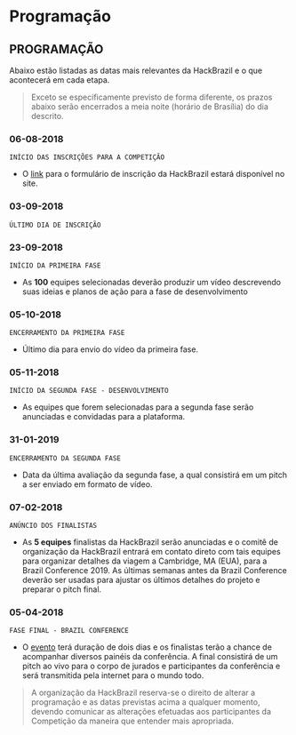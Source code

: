 # Programação

## PROGRAMAÇÃO

Abaixo estão listadas as datas mais relevantes da HackBrazil e o que acontecerá em cada etapa. 

> Exceto se especificamente previsto de forma diferente, os prazos abaixo serão encerrados a meia noite \(horário de Brasília\) do dia descrito.

### 06-08-2018

`INÍCIO DAS INSCRIÇÕES PARA A COMPETIÇÃO`

* O [link](https://pt.surveymonkey.com/r/G33S97H) para o formulário de inscrição da HackBrazil estará disponível no site.

### 03-09-2018

`ÚLTIMO DIA DE INSCRIÇÃO`

### 23-09-2018

`INÍCIO DA PRIMEIRA FASE`

* As **100** equipes selecionadas deverão produzir um vídeo descrevendo suas ideias e planos de ação para a fase de desenvolvimento

### 05-10-2018

`ENCERRAMENTO DA PRIMEIRA FASE`

* Último dia para envio do vídeo da primeira fase.

### 05-11-2018

`INÍCIO DA SEGUNDA FASE - DESENVOLVIMENTO`

* As equipes que forem selecionadas para a segunda fase serão anunciadas e convidadas para a plataforma.

### 31-01-2019

`ENCERRAMENTO DA SEGUNDA FASE`

* Data da última avaliação da segunda fase, a qual consistirá em um pitch a ser enviado em formato de vídeo.

### 07-02-2018

`ANÚNCIO DOS FINALISTAS`

* As **5 equipes** finalistas da HackBrazil serão anunciadas e o comitê de organização da HackBrazil entrará em contato direto com tais equipes para organizar detalhes da viagem a Cambridge, MA \(EUA\), para a Brazil Conference 2019. As últimas semanas antes da Brazil Conference deverão ser usadas para ajustar os últimos detalhes do projeto e preparar o pitch final.

### 05-04-2018

`FASE FINAL - BRAZIL CONFERENCE`

* O [evento](https://www.brazilconference.org/) terá duração de dois dias e os finalistas terão a chance de acompanhar diversos painéis da conferência. A final consistirá de um pitch ao vivo para o corpo de jurados e participantes da conferência e será transmitida pela internet para o mundo todo.

> A organização da HackBrazil reserva-se o direito de alterar a programação e as datas previstas acima a qualquer momento, devendo comunicar as alterações efetuadas aos participantes da Competição da maneira que entender mais apropriada.

